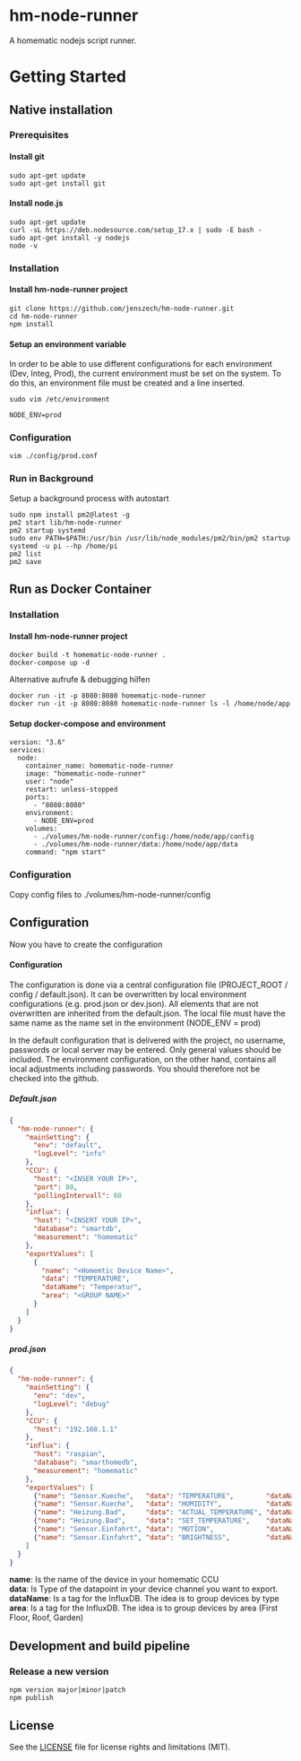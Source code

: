 # hm-node-runner
A homematic nodejs script runner.

# Getting Started
## Native installation
### Prerequisites
#### Install git
```
sudo apt-get update
sudo apt-get install git
```
#### Install node.js
```
sudo apt-get update
curl -sL https://deb.nodesource.com/setup_17.x | sudo -E bash -
sudo apt-get install -y nodejs
node -v
```
### Installation
#### Install hm-node-runner project
```
git clone https://github.com/jenszech/hm-node-runner.git
cd hm-node-runner
npm install
```
#### Setup an environment variable
In order to be able to use different configurations for each environment (Dev, Integ, Prod), the current environment must be set on the system.
To do this, an environment file must be created and a line inserted.
``` 
sudo vim /etc/environment 
```

```
NODE_ENV=prod
```
### Configuration 
```
vim ./config/prod.conf 
```

### Run in Background
Setup a background process with autostart
```
sudo npm install pm2@latest -g
pm2 start lib/hm-node-runner
pm2 startup systemd
sudo env PATH=$PATH:/usr/bin /usr/lib/node_modules/pm2/bin/pm2 startup systemd -u pi --hp /home/pi
pm2 list
pm2 save
```

## Run as Docker Container
### Installation
#### Install hm-node-runner project
```
docker build -t homematic-node-runner .
docker-compose up -d
```
Alternative aufrufe & debugging hilfen
```
docker run -it -p 8080:8080 homematic-node-runner
docker run -it -p 8080:8080 homematic-node-runner ls -l /home/node/app

```
#### Setup docker-compose and environment 
```
version: "3.6"
services:
  node:
    container_name: homematic-node-runner
    image: "homematic-node-runner"
    user: "node"
    restart: unless-stopped
    ports:
      - "8080:8080"
    environment:
      - NODE_ENV=prod
    volumes:
      - ./volumes/hm-node-runner/config:/home/node/app/config
      - ./volumes/hm-node-runner/data:/home/node/app/data
    command: "npm start"
```
### Configuration
Copy config files to ./volumes/hm-node-runner/config

## Configuration
Now you have to create the configuration
#### Configuration
The configuration is done via a central configuration file (PROJECT_ROOT / config / default.json).
It can be overwritten by local environment configurations (e.g. prod.json or dev.json).
All elements that are not overwritten are inherited from the default.json. The local file must have the same name as the name set in the environment (NODE_ENV = prod)

In the default configuration that is delivered with the project, no username, passwords or local server may be entered. Only general values should be included.
The environment configuration, on the other hand, contains all local adjustments including passwords. You should therefore not be checked into the github.

##### Default.json
```json
{
  "hm-node-runner": {
    "mainSetting": {
      "env": "default",
      "logLevel": "info"
    },
    "CCU": {
      "host": "<INSER YOUR IP>",
      "port": 80,
      "pollingIntervall": 60
    },
    "influx": {
      "host": "<INSERT YOUR IP>",
      "database": "smartdb",
      "measurement": "homematic"
    },
    "exportValues": [
      {
        "name": "<Homemtic Device Name>",
        "data": "TEMPERATURE",
        "dataName": "Temperatur",
        "area": "<GROUP NAME>"
      }
    ]
  }
}
```
##### prod.json
```json
{
  "hm-node-runner": {
    "mainSetting": {
      "env": "dev",
      "logLevel": "debug"
    },
    "CCU": {
      "host": "192.168.1.1"
    },
    "influx": {
      "host": "raspian",
      "database": "smarthomedb",
      "measurement": "homematic"
    },
    "exportValues": [
      {"name": "Sensor.Kueche",   "data": "TEMPERATURE",        "dataName": "Temperatur",     "area": "EG" },
      {"name": "Sensor.Kueche",   "data": "HUMIDITY",           "dataName": "Feuchtigkeit",   "area": "EG" },
      {"name": "Heizung.Bad",	  "data": "ACTUAL_TEMPERATURE", "dataName": "Temperatur",     "area": "OG" },
      {"name": "Heizung.Bad",	  "data": "SET_TEMPERATURE",    "dataName": "SollTemperatur", "area": "OG" },
      {"name": "Sensor.Einfahrt", "data": "MOTION",             "dataName": "Bewegung",       "area": "Garten" },
      {"name": "Sensor.Einfahrt", "data": "BRIGHTNESS",         "dataName": "Helligkeit",     "area": "Garten" }
    ]
  }
}

```
**name**: Is the name of the device in your homematic CCU<br>
**data**: Is Type of the datapoint in your device channel you want to export.<br>
**dataName**: Is a tag for the InfluxDB. The idea is to group devices by type<br>
**area**: Is a tag for the InfluxDB. The idea is to group devices by area (First Floor, Roof, Garden)<br> 


## Development and build pipeline
### Release a new version
```
npm version major|minor|patch
npm publish
```

## License
See the [LICENSE](LICENSE.md) file for license rights and limitations (MIT).

